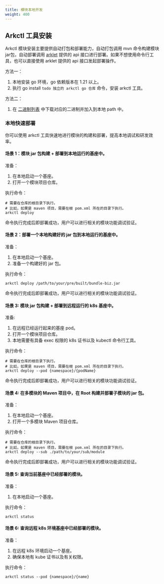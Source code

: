 ```yaml
---
title: 模块本地开发
weight: 400
---
```


## Arkctl 工具安装

Arkctl 模块安装主要提供自动打包和部署能力，自动打包调用 mvn 命令构建模块 jar包，自动部署调用 [arklet](/docs/contribution-guidelines/arklet/architecture/) 提供的 api 接口进行部署。如果不想使用命令行工具，也可以直接使用 arklet 提供的 api 接口发起部署操作。

方法一：

1. 本地安装 go 环境，go 依赖版本在 1.21 以上。
2. 执行 go install `todo 独立的 arkctl go 仓库` 命令，安装 arkctl 工具。

方法二：

1. 在 [二进制列表](https://github.com/koupleless/koupleless/releases/tag/arkctl-release-0.1.0) 中下载对应的二进制并加入到本地
   path 中。

### 本地快速部署

你可以使用 arkctl 工具快速地进行模块的构建和部署，提高本地调试和研发效率。

#### 场景 1：模块 jar 包构建 + 部署到本地运行的基座中。

准备：

1. 在本地启动一个基座。
2. 打开一个模块项目仓库。

执行命令：

```shell
# 需要在仓库的根目录下执行。
# 比如，如果是 maven 项目，需要在根 pom.xml 所在的目录下执行。
arkctl deploy
```

命令执行完成后即部署成功，用户可以进行相关的模块功能调试验证。

#### 场景 2：部署一个本地构建好的 jar 包到本地运行的基座中。

准备：

1. 在本地启动一个基座。
2. 准备一个构建好的 jar 包。

执行命令：

```shell
arkctl deploy /path/to/your/pre/built/bundle-biz.jar
```

命令执行完成后即部署成功，用户可以进行相关的模块功能调试验证。

#### 场景 3: 模块 jar 包构建 + 部署到远程运行的 k8s 基座中。

准备:

1. 在远程已经运行起来的基座 pod。
2. 打开一个模块项目仓库。
3. 本地需要有具备 exec 权限的 k8s 证书以及 kubectl 命令行工具。

执行命令：

```shell
# 需要在仓库的根目录下执行。
# 比如，如果是 maven 项目，需要在根 pom.xml 所在的目录下执行。
arkctl deploy --pod {namespace}/{podName}
```

命令执行完成后即部署成功，用户可以进行相关的模块功能调试验证。

#### 场景 4: 在多模块的 Maven 项目中，在 Root 构建并部署子模块的 jar 包。

准备：

1. 在本地启动一个基座。
2. 打开一个多模块 Maven 项目仓库。

执行命令：

```shell
# 需要在仓库的根目录下执行。
# 比如，如果是 maven 项目，需要在根 pom.xml 所在的目录下执行。
arkctl deploy --sub ./path/to/your/sub/module
```

命令执行完成后即部署成功，用户可以进行相关的模块功能调试验证。

#### 场景 5: 查询当前基座中已经部署的模块。

准备：

1. 在本地启动一个基座。

执行命令：

```shell
arkctl status
```

#### 场景 6: 查询远程 k8s 环境基座中已经部署的模块。

准备：

1. 在远程 k8s 环境启动一个基座。
2. 确保本地有 kube 证书以及有关权限。

执行命令：

```shell
arkctl status --pod {namespace}/{name}
```

